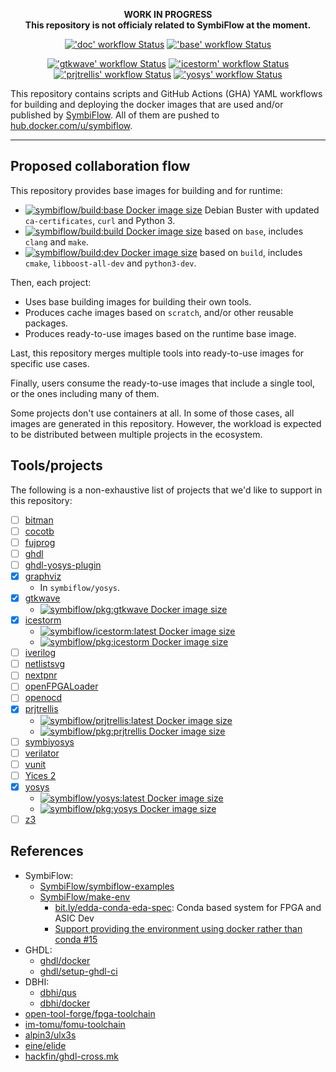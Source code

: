 <p align="center">
<b>WORK IN PROGRESS</b>
<br>
<b>This repository is not officialy related to SymbiFlow at the moment.</b>
</p>

<p align="center">
  <a title="'doc' workflow Status" href="https://github.com/eine/symbiflow-containers/actions?query=workflow%3Adoc"><img alt="'doc' workflow Status" src="https://img.shields.io/github/workflow/status/eine/symbiflow-containers/doc?longCache=true&style=flat-square&label=doc&logo=GitHub%20Actions&logoColor=fff"></a><!--
  -->
  <a title="'base' workflow Status" href="https://github.com/eine/symbiflow-containers/actions?query=workflow%3Abase"><img alt="'base' workflow Status" src="https://img.shields.io/github/workflow/status/eine/symbiflow-containers/base?longCache=true&style=flat-square&label=base&logo=GitHub%20Actions&logoColor=fff"></a><!--
  -->
</p>
<p align="center">
  <a title="'gtkwave' workflow Status" href="https://github.com/eine/symbiflow-containers/actions?query=workflow%3Agtkwave"><img alt="'gtkwave' workflow Status" src="https://img.shields.io/github/workflow/status/eine/symbiflow-containers/gtkwave?longCache=true&style=flat-square&label=gtkwave&logo=GitHub%20Actions&logoColor=fff"></a><!--
  -->
  <a title="'icestorm' workflow Status" href="https://github.com/eine/symbiflow-containers/actions?query=workflow%3Aicestorm"><img alt="'icestorm' workflow Status" src="https://img.shields.io/github/workflow/status/eine/symbiflow-containers/icestorm?longCache=true&style=flat-square&label=icestorm&logo=GitHub%20Actions&logoColor=fff"></a><!--
  -->
  <a title="'prjtrellis' workflow Status" href="https://github.com/eine/symbiflow-containers/actions?query=workflow%3Aprjtrellis"><img alt="'prjtrellis' workflow Status" src="https://img.shields.io/github/workflow/status/eine/symbiflow-containers/prjtrellis?longCache=true&style=flat-square&label=prjtrellis&logo=GitHub%20Actions&logoColor=fff"></a><!--
  -->
  <a title="'yosys' workflow Status" href="https://github.com/eine/symbiflow-containers/actions?query=workflow%3Ayosys"><img alt="'yosys' workflow Status" src="https://img.shields.io/github/workflow/status/eine/symbiflow-containers/yosys?longCache=true&style=flat-square&label=yosys&logo=GitHub%20Actions&logoColor=fff"></a>
</p>

This repository contains scripts and GitHub Actions (GHA) YAML workflows for building and deploying the docker images that are used and/or published by [SymbiFlow](https://github.com/SymbiFlow). All of them are pushed to [hub.docker.com/u/symbiflow](https://hub.docker.com/u/symbiflow).

----

## Proposed collaboration flow

This repository provides base images for building and for runtime:

- [![symbiflow/build:base Docker image size](https://img.shields.io/docker/image-size/symbiflow/build/base?longCache=true&style=flat-square&label=symbiflow%2Fbuild:base&logo=Docker&logoColor=fff)](https://hub.docker.com/r/symbiflow/build/tags) Debian Buster with updated `ca-certificates`, `curl` and Python 3.
- [![symbiflow/build:build Docker image size](https://img.shields.io/docker/image-size/symbiflow/build/build?longCache=true&style=flat-square&label=symbiflow%2Fbuild:build&logo=Docker&logoColor=fff)](https://hub.docker.com/r/symbiflow/build/tags) based on `base`, includes `clang` and `make`.
- [![symbiflow/build:dev Docker image size](https://img.shields.io/docker/image-size/symbiflow/build/dev?longCache=true&style=flat-square&label=symbiflow%2Fbuild:dev&logo=Docker&logoColor=fff)](https://hub.docker.com/r/symbiflow/build/tags) based on `build`, includes `cmake`, `libboost-all-dev` and `python3-dev`.

Then, each project:

- Uses base building images for building their own tools.
- Produces cache images based on `scratch`, and/or other reusable packages.
- Produces ready-to-use images based on the runtime base image.

Last, this repository merges multiple tools into ready-to-use images for specific use cases.

Finally, users consume the ready-to-use images that include a single tool, or the ones including many of them.

Some projects don't use containers at all. In some of those cases, all images are generated in this repository. However, the workload is expected to be distributed between multiple projects in the ecosystem.

## Tools/projects

The following is a non-exhaustive list of projects that we'd like to support in this repository:

- [ ] [bitman](https://github.com/khoapham/bitman)
- [ ] [cocotb](https://github.com/cocotb/cocotb)
- [ ] [fujprog](https://github.com/kost/fujprog)
- [ ] [ghdl](https://github.com/ghdl/ghdl)
- [ ] [ghdl-yosys-plugin](https://github.com/ghdl/ghdl-yosys-plugin)
- [x] [graphviz](https://graphviz.org/)
  - In `symbiflow/yosys`.
- [x] [gtkwave](https://github.com/gtkwave/gtkwave)
  - [![symbiflow/pkg:gtkwave Docker image size](https://img.shields.io/docker/image-size/symbiflow/pkg/gtkwave?longCache=true&style=flat-square&label=symbiflow%2Fpkg:gtkwave&logo=Docker&logoColor=fff)](https://hub.docker.com/r/symbiflow/pkg/tags)
- [x] [icestorm](https://github.com/cliffordwolf/icestorm)
  - [![symbiflow/icestorm:latest Docker image size](https://img.shields.io/docker/image-size/symbiflow/icestorm/latest?longCache=true&style=flat-square&label=symbiflow%2Ficestorm&logo=Docker&logoColor=fff)](https://hub.docker.com/r/symbiflow/icestorm/tags)
  - [![symbiflow/pkg:icestorm Docker image size](https://img.shields.io/docker/image-size/symbiflow/pkg/icestorm?longCache=true&style=flat-square&label=symbiflow%2Fpkg:icestorm&logo=Docker&logoColor=fff)](https://hub.docker.com/r/symbiflow/pkg/tags)
- [ ] [iverilog](https://github.com/steveicarus/iverilog)
- [ ] [netlistsvg](https://github.com/nturley/netlistsvg)
- [ ] [nextpnr](https://github.com/YosysHQ/nextpnr)
- [ ] [openFPGALoader](https://github.com/trabucayre/openFPGALoader)
- [ ] [openocd](http://openocd.org/)
- [x] [prjtrellis](https://github.com/SymbiFlow/prjtrellis)
  - [![symbiflow/prjtrellis:latest Docker image size](https://img.shields.io/docker/image-size/symbiflow/prjtrellis/latest?longCache=true&style=flat-square&label=symbiflow%2Fprjtrellis&logo=Docker&logoColor=fff)](https://hub.docker.com/r/symbiflow/prjtrellis/tags)
  - [![symbiflow/pkg:prjtrellis Docker image size](https://img.shields.io/docker/image-size/symbiflow/pkg/prjtrellis?longCache=true&style=flat-square&label=symbiflow%2Fpkg:prjtrellis&logo=Docker&logoColor=fff)](https://hub.docker.com/r/symbiflow/pkg/tags)
- [ ] [symbiyosys](https://github.com/YosysHQ/SymbiYosys)
- [ ] [verilator](https://github.com/verilator/verilator)
- [ ] [vunit](https://github.com/VUnit/vunit)
- [ ] [Yices 2](https://github.com/SRI-CSL/yices2)
- [x] [yosys](https://github.com/YosysHQ/yosys)
  - [![symbiflow/yosys:latest Docker image size](https://img.shields.io/docker/image-size/symbiflow/yosys/latest?longCache=true&style=flat-square&label=symbiflow%2Fyosys&logo=Docker&logoColor=fff)](https://hub.docker.com/r/symbiflow/yosys/tags)
  - [![symbiflow/pkg:yosys Docker image size](https://img.shields.io/docker/image-size/symbiflow/pkg/yosys?longCache=true&style=flat-square&label=symbiflow%2Fpkg:yosys&logo=Docker&logoColor=fff)](https://hub.docker.com/r/symbiflow/pkg/tags)
- [ ] [z3](https://github.com/Z3Prover/z3)

## References

- SymbiFlow:
  - [SymbiFlow/symbiflow-examples](https://github.com/SymbiFlow/symbiflow-examples)
  - [SymbiFlow/make-env](https://github.com/SymbiFlow/make-env)
    - [bit.ly/edda-conda-eda-spec](http://bit.ly/edda-conda-eda-spec): Conda based system for FPGA and ASIC Dev
    - [Support providing the environment using docker rather than conda #15](https://github.com/SymbiFlow/make-env/issues/15)
- GHDL:
  - [ghdl/docker](https://github.com/ghdl/docker)
  - [ghdl/setup-ghdl-ci](https://github.com/ghdl/setup-ghdl-ci)
- DBHI:
  - [dbhi/qus](https://github.com/dbhi/qus)
  - [dbhi/docker](https://github.com/dbhi/docker)
- [open-tool-forge/fpga-toolchain](https://github.com/open-tool-forge/fpga-toolchain)
- [im-tomu/fomu-toolchain](https://github.com/im-tomu/fomu-toolchain)
- [alpin3/ulx3s](https://github.com/alpin3/ulx3s)
- [eine/elide](https://github.com/eine/elide/tree/master/elide/docker)
- [hackfin/ghdl-cross.mk](https://github.com/hackfin/ghdl-cross.mk)
